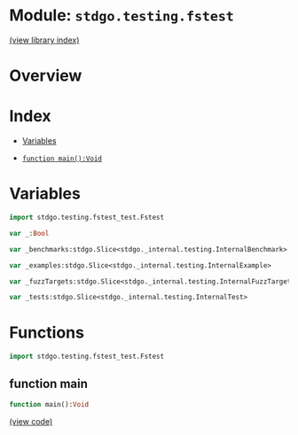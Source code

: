 # Module: `stdgo.testing.fstest`

[(view library index)](../../stdgo.md)


# Overview


# Index


- [Variables](<#variables>)

- [`function main():Void`](<#function-main>)

# Variables


```haxe
import stdgo.testing.fstest_test.Fstest
```


```haxe
var _:Bool
```


```haxe
var _benchmarks:stdgo.Slice<stdgo._internal.testing.InternalBenchmark>
```


```haxe
var _examples:stdgo.Slice<stdgo._internal.testing.InternalExample>
```


```haxe
var _fuzzTargets:stdgo.Slice<stdgo._internal.testing.InternalFuzzTarget>
```


```haxe
var _tests:stdgo.Slice<stdgo._internal.testing.InternalTest>
```


# Functions


```haxe
import stdgo.testing.fstest_test.Fstest
```


## function main


```haxe
function main():Void
```


[\(view code\)](<./Fstest.hx#L7>)


